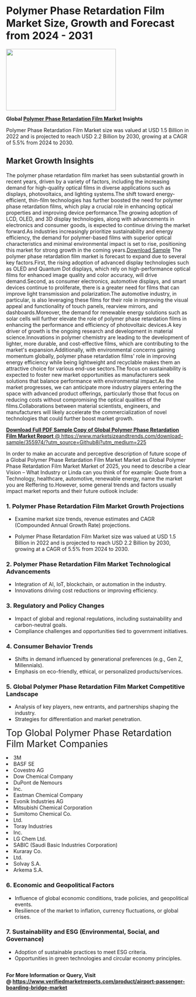 <H1>Polymer Phase Retardation Film Market Size, Growth and Forecast from 2024 - 2031</H1><img class="aligncenter size-medium wp-image-584254" src="https://thirdeyenews.in/wp-content/uploads/2024/09/Global-Market-Research-300x168.jpeg" alt="" width="300" height="168" /><p><strong>Global&nbsp;<a href="https://www.marketsizeandtrends.com/download-sample/355974/?utm_source=Github8j?utm_medium=225">Polymer Phase Retardation Film Market</a> Insights</strong></p><p>Polymer Phase Retardation Film Market size was valued at USD 1.5 Billion in 2022 and is projected to reach USD 2.2 Billion by 2030, growing at a CAGR of 5.5% from 2024 to 2030.</p><p><h2>Market Growth Insights</h2> The polymer phase retardation film market has seen substantial growth in recent years, driven by a variety of factors, including the increasing demand for high-quality optical films in diverse applications such as displays, photovoltaics, and lighting systems.The shift toward energy-efficient, thin-film technologies has further boosted the need for polymer phase retardation films, which play a crucial role in enhancing optical properties and improving device performance.The growing adoption of LCD, OLED, and 3D display technologies, along with advancements in electronics and consumer goods, is expected to continue driving the market forward.As industries increasingly prioritize sustainability and energy efficiency, the demand for polymer-based films with superior optical characteristics and minimal environmental impact is set to rise, positioning this market for strong growth in the coming years.<a href="download-link" target="_blank">Download Sample</a> The polymer phase retardation film market is forecast to expand due to several key factors.First, the rising adoption of advanced display technologies such as OLED and Quantum Dot displays, which rely on high-performance optical films for enhanced image quality and color accuracy, will drive demand.Second, as consumer electronics, automotive displays, and smart devices continue to proliferate, there is a greater need for films that can improve light transmission and polarization.The automotive industry, in particular, is also leveraging these films for their role in improving the visual appeal and functionality of touch panels, rearview mirrors, and dashboards.Moreover, the demand for renewable energy solutions such as solar cells will further elevate the role of polymer phase retardation films in enhancing the performance and efficiency of photovoltaic devices.A key driver of growth is the ongoing research and development in material science.Innovations in polymer chemistry are leading to the development of lighter, more durable, and cost-effective films, which are contributing to the market's expansion.Additionally, with environmental concerns gaining momentum globally, polymer phase retardation films' role in improving energy efficiency while being lightweight and recyclable makes them an attractive choice for various end-use sectors.The focus on sustainability is expected to foster new market opportunities as manufacturers seek solutions that balance performance with environmental impact.As the market progresses, we can anticipate more industry players entering the space with advanced product offerings, particularly those that focus on reducing costs without compromising the optical qualities of the films.Collaborations between material scientists, engineers, and manufacturers will likely accelerate the commercialization of novel technologies that could further boost market growth.<a href="get-more-link" target="_blank"></p><p><span class=""><strong>Download Full PDF Sample Copy of Global Polymer Phase Retardation Film Market Report</strong> @ <a href="https://www.marketsizeandtrends.com/download-sample/355974/?utm_source=Github8j?utm_medium=225" target="_blank">https://www.marketsizeandtrends.com/download-sample/355974/?utm_source=Github8j?utm_medium=225</a></span></p><p>In order to make an accurate and perceptive description of future scope of a Global&nbsp;Polymer Phase Retardation Film Market Market as Global&nbsp;Polymer Phase Retardation Film Market Market of 2025, you need to describe a clear Vision &ndash; What Industry or Linda can you think of for example: Quote from a Technology, healthcare, automotive, renewable energy, name the market you are Reffering to.However, some general trends and factors usually impact market reports and their future outlook include:</p><h3>1.&nbsp;<strong>Polymer Phase Retardation Film Market Growth Projections</strong></h3><ul><li>Examine market size trends, revenue estimates and CAGR (Compounded Annual Growth Rate) projections.</li><li><p>Polymer Phase Retardation Film Market size was valued at USD 1.5 Billion in 2022 and is projected to reach USD 2.2 Billion by 2030, growing at a CAGR of 5.5% from 2024 to 2030.</p></li></ul><h3>2.&nbsp;<strong>Polymer Phase Retardation Film Market Technological Advancements</strong></h3><ul><li>Integration of AI, IoT, blockchain, or automation in the industry.</li><li>Innovations driving cost reductions or improving efficiency.</li></ul><h3>3.&nbsp;<strong>Regulatory and Policy Changes</strong></h3><ul><li>Impact of global and regional regulations, including sustainability and carbon-neutral goals.</li><li>Compliance challenges and opportunities tied to government initiatives.</li></ul><h3>4.&nbsp;<strong>Consumer Behavior Trends</strong></h3><ul><li>Shifts in demand influenced by generational preferences (e.g., Gen Z, Millennials).</li><li>Emphasis on eco-friendly, ethical, or personalized products/services.</li></ul><h3>5.&nbsp;<strong>Global Polymer Phase Retardation Film Market Competitive Landscape</strong></h3><ul><li>Analysis of key players, new entrants, and partnerships shaping the industry.</li><li>Strategies for differentiation and market penetration.</li></ul><p data-pm-slice="1 1 []"><span style="color: inherit; font-family: inherit; font-size: 25px;">Top Global Polymer Phase Retardation Film Market Companies</span></p><div class="" data-test-id=""><p><li>3M</li><li> BASF SE</li><li> Covestro AG</li><li> Dow Chemical Company</li><li> DuPont de Nemours</li><li> Inc.</li><li> Eastman Chemical Company</li><li> Evonik Industries AG</li><li> Mitsubishi Chemical Corporation</li><li> Sumitomo Chemical Co.</li><li> Ltd.</li><li> Toray Industries</li><li> Inc.</li><li> LG Chem Ltd.</li><li> SABIC (Saudi Basic Industries Corporation)</li><li> Kuraray Co.</li><li> Ltd.</li><li> Solvay S.A.</li><li> Arkema S.A.</li></p></div><h3>6.&nbsp;<strong>Economic and Geopolitical Factors</strong></h3><ul><li>Influence of global economic conditions, trade policies, and geopolitical events.</li><li>Resilience of the market to inflation, currency fluctuations, or global crises.</li></ul><h3>7.&nbsp;<strong>Sustainability and ESG (Environmental, Social, and Governance)</strong></h3><ul><li>Adoption of sustainable practices to meet ESG criteria.</li><li>Opportunities in green technologies and circular economy principles.</li></ul><h2><strong style="font-size: 14px;">For More Information or Query, Visit @&nbsp;</strong><a style="background-color: #ffffff; font-size: 14px;" href="https://www.marketsizeandtrends.com/report/polymer-phase-retardation-film-market/" target="_blank">https://www.verifiedmarketreports.com/product/airport-passenger-boarding-bridge-market</a></h2>